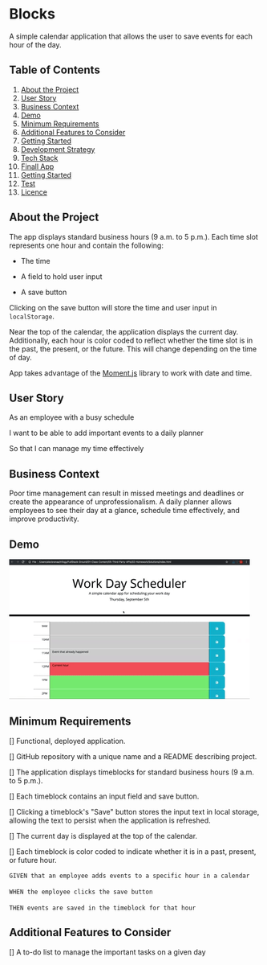 # Blocks
A simple calendar application that allows the user to save events for each hour of the day.

## Table of Contents

1. [About the Project](#about-the-project)
1. [User Story](#user-story)
1. [Business Context](#business-context)
1. [Demo](#demo)
1. [Minimum Requirements](#minimum-requirements)
1. [Additional Features to Consider](#additional-features-to-consider)
1. [Getting Started](#getting-started)
1. [Development Strategy](#development-strategy)
1. [Tech Stack](#apis(s)-used)
1. [Finall App](#final-app)
1. [Getting Started](#getting-started)
1. [Test](#test)
1. [Licence](#licence)

## About the Project

The app displays standard business hours (9 a.m. to 5 p.m.). Each time slot represents one hour and contain the following:

* The time

* A field to hold user input

* A save button

Clicking on the save button will store the time and user input in `localStorage`.

Near the top of the calendar, the application displays the current day. Additionally, each hour is color coded to reflect whether the time slot is in the past, the present, or the future. This will change depending on the time of day.

App takes advantage of the [Moment.js](https://momentjs.com/) library to work with date and time.

## User Story

As an employee with a busy schedule

I want to be able to add important events to a daily planner

So that I can manage my time effectively 

## Business Context

Poor time management can result in missed meetings and deadlines or create the appearance of unprofessionalism. A daily planner allows employees to see their day at a glance, schedule time effectively, and improve productivity.

## Demo

![day planner demo](./Assets/05-Third-Party-APIs-homework-demo.gif)

## Minimum Requirements

[] Functional, deployed application.

[] GitHub repository with a unique name and a README describing project.

[] The application displays timeblocks for standard business hours (9 a.m. to 5 p.m.).

[] Each timeblock contains an input field and save button.

[] Clicking a timeblock's "Save" button stores the input text in local storage, allowing the text to persist when the application is refreshed.

[] The current day is displayed at the top of the calendar.

[] Each timeblock is color coded to indicate whether it is in a past, present, or future hour.

```
GIVEN that an employee adds events to a specific hour in a calendar

WHEN the employee clicks the save button

THEN events are saved in the timeblock for that hour
```

## Additional Features to Consider

[] A to-do list to manage the important tasks on a given day
